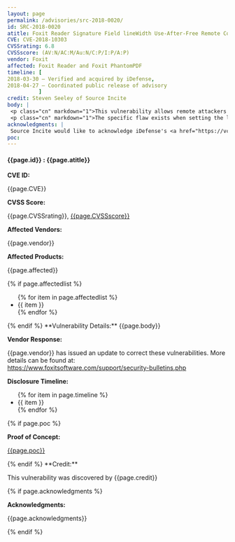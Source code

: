 ```yaml
---
layout: page
permalink: /advisories/src-2018-0020/
id: SRC-2018-0020
atitle: Foxit Reader Signature Field lineWidth Use-After-Free Remote Code Execution Vulnerability
CVE: CVE-2018-10303
CVSSrating: 6.8
CVSSscore: (AV:N/AC:M/Au:N/C:P/I:P/A:P)
vendor: Foxit
affected: Foxit Reader and Foxit PhantomPDF
timeline: [
2018-03-30 – Verified and acquired by iDefense,
2018-04-27 – Coordinated public release of advisory
          ]
credit: Steven Seeley of Source Incite
body: |
 <p class="cn" markdown="1">This vulnerability allows remote attackers to execute arbitrary code on vulnerable installations of Foxit Reader. User interaction is required to exploit this vulnerability in that the target must visit a malicious page or open a malicious file.</p>
 <p class="cn" markdown="1">The specific flaw exists when setting the lineWidth property within a Signature Field. The issue results from the lack of validating the existence of an object prior to performing operations on the object. An attacker can leverage this vulnerability to execute code under the context of the current process.</p>
acknowledgments: |
 Source Incite would like to acknowledge iDefense's <a href="https://vcp.idefense.com/">Vulnerability Contributor Program</a> for the help with co-ordination of this vulnerability.
poc:
---
```


<h4><b>{{page.id}} : {{page.atitle}}</b></h4>

**CVE ID:**
<p class="cn">{{page.CVE}}</p>

**CVSS Score:**
<p class="cn">{{page.CVSSrating}}, <a href="https://nvd.nist.gov/cvss/v2-calculator?vector={{page.CVSSscore}}">{{page.CVSSscore}}</a></p>

**Affected Vendors:**
<p class="cn">{{page.vendor}}</p>

**Affected Products:**
<p class="cn">{{page.affected}}</p>
{% if page.affectedlist %}
<ul class="cn">
{% for item in page.affectedlist %}
  <li>{{ item }}</li>
{% endfor %}
</ul>
{% endif %}
**Vulnerability Details:**
{{page.body}}

**Vendor Response:**

<p class="cn">{{page.vendor}} has issued an update to correct these vulnerabilities. More details can be found at: <br />
<a href="https://www.foxitsoftware.com/support/security-bulletins.php">https://www.foxitsoftware.com/support/security-bulletins.php</a></p>

**Disclosure Timeline:**
<ul class="cn">
{% for item in page.timeline %}
  <li>{{ item }}</li>
{% endfor %}
</ul>
{% if page.poc %}

**Proof of Concept:**
<p class="cn"><a href="{{page.poc}}">{{page.poc}}</a></p>
{% endif %}
**Credit:**
<p class="cn">This vulnerability was discovered by {{page.credit}}</p>
{% if page.acknowledgments %}

**Acknowledgments:**
<p class="cn">{{page.acknowledgments}}</p>
{% endif %}
